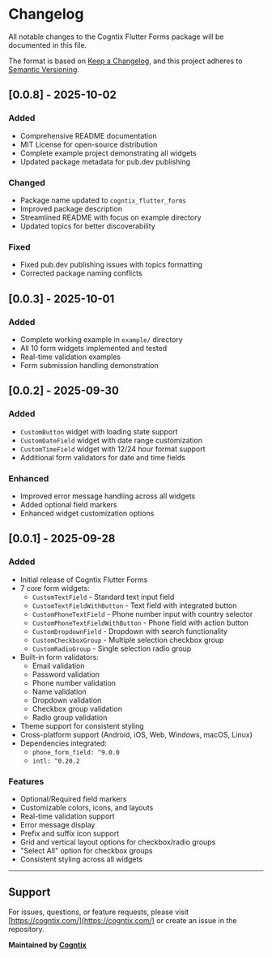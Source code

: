 # Changelog

All notable changes to the Cogntix Flutter Forms package will be documented in this file.

The format is based on [Keep a Changelog](https://keepachangelog.com/en/1.0.0/),
and this project adheres to [Semantic Versioning](https://semver.org/spec/v2.0.0.html).

## [0.0.8] - 2025-10-02 

### Added
- Comprehensive README documentation
- MIT License for open-source distribution
- Complete example project demonstrating all widgets
- Updated package metadata for pub.dev publishing

### Changed
- Package name updated to `cogntix_flutter_forms`
- Improved package description
- Streamlined README with focus on example directory
- Updated topics for better discoverability

### Fixed
- Fixed pub.dev publishing issues with topics formatting
- Corrected package naming conflicts

## [0.0.3] - 2025-10-01

### Added
- Complete working example in `example/` directory
- All 10 form widgets implemented and tested
- Real-time validation examples
- Form submission handling demonstration

## [0.0.2] - 2025-09-30

### Added
- `CustomButton` widget with loading state support
- `CustomDateField` widget with date range customization
- `CustomTimeField` widget with 12/24 hour format support
- Additional form validators for date and time fields

### Enhanced
- Improved error message handling across all widgets
- Added optional field markers
- Enhanced widget customization options

## [0.0.1] - 2025-09-28

### Added
- Initial release of Cogntix Flutter Forms
- 7 core form widgets:
  - `CustomTextField` - Standard text input field
  - `CustomTextFieldWithButton` - Text field with integrated button
  - `CustomPhoneTextField` - Phone number input with country selector
  - `CustomPhoneTextFieldWithButton` - Phone field with action button
  - `CustomDropdownField` - Dropdown with search functionality
  - `CustomCheckboxGroup` - Multiple selection checkbox group
  - `CustomRadioGroup` - Single selection radio group
- Built-in form validators:
  - Email validation
  - Password validation
  - Phone number validation
  - Name validation
  - Dropdown validation
  - Checkbox group validation
  - Radio group validation
- Theme support for consistent styling
- Cross-platform support (Android, iOS, Web, Windows, macOS, Linux)
- Dependencies integrated:
  - `phone_form_field: ^9.0.0`
  - `intl: ^0.20.2`

### Features
- Optional/Required field markers
- Customizable colors, icons, and layouts
- Real-time validation support
- Error message display
- Prefix and suffix icon support
- Grid and vertical layout options for checkbox/radio groups
- "Select All" option for checkbox groups
- Consistent styling across all widgets

---

## Support

For issues, questions, or feature requests, please visit [https://cogntix.com/](https://cogntix.com/) or create an issue in the repository.

**Maintained by [Cogntix](https://cogntix.com/)**

